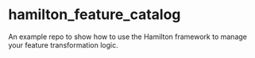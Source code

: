 # hamilton_feature_catalog
An example repo to show how to use the Hamilton framework to manage your feature transformation logic.
